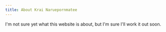 ```yaml
---
title: About Krai Naruepornmatee
---
```


I'm not sure yet what this website is about, but I'm sure I'll work it out soon.
